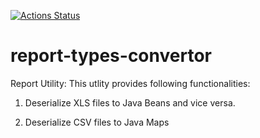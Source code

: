 [![Actions Status](https://jitpack.io/v/dotin-ir/report-types-convertor.svg)](https://jitpack.io/#dotin-ir/report-types-convertor/1.4.6)

# report-types-convertor
Report Utility:
This utlity provides following functionalities:

  1) Deserialize XLS files to Java Beans and vice versa.
  
  2) Deserialize CSV files to Java Maps
  
